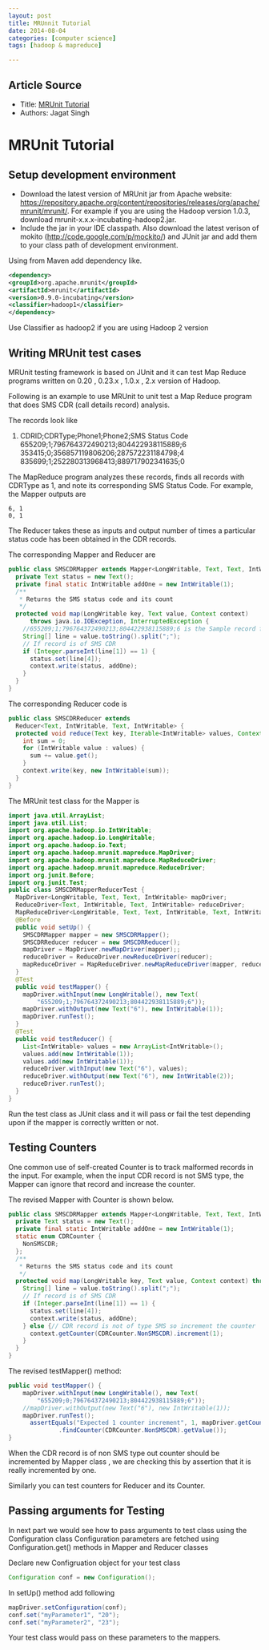 ```yaml
---
layout: post
title: MRUnnit Tutorial
date: 2014-08-04
categories: [computer science]
tags: [hadoop & mapreduce]

---
```



## Article Source
* Title: [MRUnit Tutorial](https://cwiki.apache.org/confluence/display/MRUNIT/MRUnit+Tutorial)
* Authors: Jagat Singh


# MRUnit Tutorial

## Setup development environment
* Download the latest version of MRUnit jar from Apache website: https://repository.apache.org/content/repositories/releases/org/apache/mrunit/mrunit/. For example if you are using the Hadoop version 1.0.3, download mrunit-x.x.x-incubating-hadoop2.jar.
* Include the jar in your IDE classpath. Also download the latest verison of mokito (http://code.google.com/p/mockito/) and JUnit jar and add them to your class path of development environment.


Using from Maven add dependency like.

```xml
<dependency>
<groupId>org.apache.mrunit</groupId>
<artifactId>mrunit</artifactId>
<version>0.9.0-incubating</version>
<classifier>hadoop1</classifier> 
</dependency>
```

Use Classifier as hadoop2 if you are using Hadoop 2 version

## Writing MRUnit test cases

MRUnit testing framework is based on JUnit and it can test Map Reduce programs written on 0.20 , 0.23.x , 1.0.x , 2.x version of Hadoop.

Following is an example to use MRUnit to unit test a Map Reduce program that does SMS CDR (call details record) analysis.

The records look like

1. CDRID;CDRType;Phone1;Phone2;SMS Status Code  
655209;1;796764372490213;804422938115889;6  
353415;0;356857119806206;287572231184798;4  
835699;1;252280313968413;889717902341635;0  


The MapReduce program analyzes these records, finds all records with CDRType as 1, and note its corresponding SMS Status Code. For example, the Mapper outputs are

```
6, 1
0, 1
```

The Reducer takes these as inputs and output number of times a particular status code has been obtained in the CDR records.

The corresponding Mapper and Reducer are

```java
public class SMSCDRMapper extends Mapper<LongWritable, Text, Text, IntWritable> {
  private Text status = new Text();
  private final static IntWritable addOne = new IntWritable(1);
  /**
   * Returns the SMS status code and its count
   */
  protected void map(LongWritable key, Text value, Context context)
      throws java.io.IOException, InterruptedException {
    //655209;1;796764372490213;804422938115889;6 is the Sample record format
    String[] line = value.toString().split(";");
    // If record is of SMS CDR
    if (Integer.parseInt(line[1]) == 1) {
      status.set(line[4]);
      context.write(status, addOne);
    }
  }
}
```

The corresponding Reducer code is

```java
public class SMSCDRReducer extends
  Reducer<Text, IntWritable, Text, IntWritable> {
  protected void reduce(Text key, Iterable<IntWritable> values, Context context) throws java.io.IOException, InterruptedException {
    int sum = 0;
    for (IntWritable value : values) {
      sum += value.get();
    }
    context.write(key, new IntWritable(sum));
  }
}
```

The MRUnit test class for the Mapper is

```java
import java.util.ArrayList;
import java.util.List;
import org.apache.hadoop.io.IntWritable;
import org.apache.hadoop.io.LongWritable;
import org.apache.hadoop.io.Text;
import org.apache.hadoop.mrunit.mapreduce.MapDriver;
import org.apache.hadoop.mrunit.mapreduce.MapReduceDriver;
import org.apache.hadoop.mrunit.mapreduce.ReduceDriver;
import org.junit.Before;
import org.junit.Test;
public class SMSCDRMapperReducerTest {
  MapDriver<LongWritable, Text, Text, IntWritable> mapDriver;
  ReduceDriver<Text, IntWritable, Text, IntWritable> reduceDriver;
  MapReduceDriver<LongWritable, Text, Text, IntWritable, Text, IntWritable> mapReduceDriver;
  @Before
  public void setUp() {
    SMSCDRMapper mapper = new SMSCDRMapper();
    SMSCDRReducer reducer = new SMSCDRReducer();
    mapDriver = MapDriver.newMapDriver(mapper);;
    reduceDriver = ReduceDriver.newReduceDriver(reducer);
    mapReduceDriver = MapReduceDriver.newMapReduceDriver(mapper, reducer);
  }
  @Test
  public void testMapper() {
    mapDriver.withInput(new LongWritable(), new Text(
        "655209;1;796764372490213;804422938115889;6"));
    mapDriver.withOutput(new Text("6"), new IntWritable(1));
    mapDriver.runTest();
  }
  @Test
  public void testReducer() {
    List<IntWritable> values = new ArrayList<IntWritable>();
    values.add(new IntWritable(1));
    values.add(new IntWritable(1));
    reduceDriver.withInput(new Text("6"), values);
    reduceDriver.withOutput(new Text("6"), new IntWritable(2));
    reduceDriver.runTest();
  }
}
```
Run the test class as JUnit class and it will pass or fail the test depending upon if the mapper is correctly written or not.

## Testing Counters
One common use of self-created Counter is to track malformed records in the input.
For example, when the input CDR record is not SMS type, the Mapper can ignore that record and increase the counter.

The revised Mapper with Counter is shown below.
```java
public class SMSCDRMapper extends Mapper<LongWritable, Text, Text, IntWritable> {
  private Text status = new Text();
  private final static IntWritable addOne = new IntWritable(1);
  static enum CDRCounter {
    NonSMSCDR;
  };
  /**
   * Returns the SMS status code and its count
   */
  protected void map(LongWritable key, Text value, Context context) throws java.io.IOException, InterruptedException {
    String[] line = value.toString().split(";");
    // If record is of SMS CDR
    if (Integer.parseInt(line[1]) == 1) {
      status.set(line[4]);
      context.write(status, addOne);
    } else {// CDR record is not of type SMS so increment the counter
      context.getCounter(CDRCounter.NonSMSCDR).increment(1);
    }
  }
}
```

The revised testMapper() method:
```java
public void testMapper() {
    mapDriver.withInput(new LongWritable(), new Text(
        "655209;0;796764372490213;804422938115889;6"));
    //mapDriver.withOutput(new Text("6"), new IntWritable(1));
    mapDriver.runTest();
      assertEquals("Expected 1 counter increment", 1, mapDriver.getCounters()
              .findCounter(CDRCounter.NonSMSCDR).getValue());
}
```  
When the CDR record is of non SMS type out counter should be incremented by Mapper class , we are checking this by assertion that it is really incremented by one.

Similarly you can test counters for Reducer and its Counter.

## Passing arguments for Testing
In next part we would see how to pass arguments to test class using the Configuration class
Configuration parameters are fetched using
Configuration.get() methods in Mapper and Reducer classes

Declare new Configruation object for your test class
```java
Configuration conf = new Configuration();
```

In setUp() method add following
```java
mapDriver.setConfiguration(conf);
conf.set("myParameter1", "20");
conf.set("myParameter2", "23");
```

Your test class would pass on these parameters to the mappers.